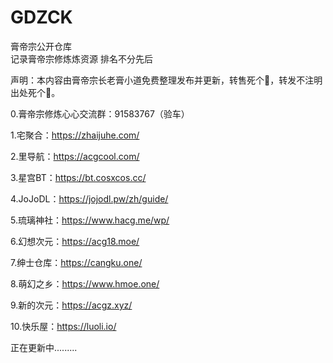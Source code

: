# GDZCK
膏帝宗公开仓库  
记录膏帝宗修炼炼资源
排名不分先后

声明：本内容由膏帝宗长老膏小道免费整理发布并更新，转售死个🐎，转发不注明出处死个🐎。

0.膏帝宗修炼心心交流群：91583767（验车）

1.宅聚合：https://zhaijuhe.com/

2.里导航：https://acgcool.com/

3.星宫BT：https://bt.cosxcos.cc/

4.JoJoDL：https://jojodl.pw/zh/guide/

5.琉璃神社：https://www.hacg.me/wp/

6.幻想次元：https://acg18.moe/

7.绅士仓库：https://cangku.one/

8.萌幻之乡：https://www.hmoe.one/

9.新的次元：https://acgz.xyz/

10.快乐屋：https://luoli.io/

正在更新中.........




















































































































